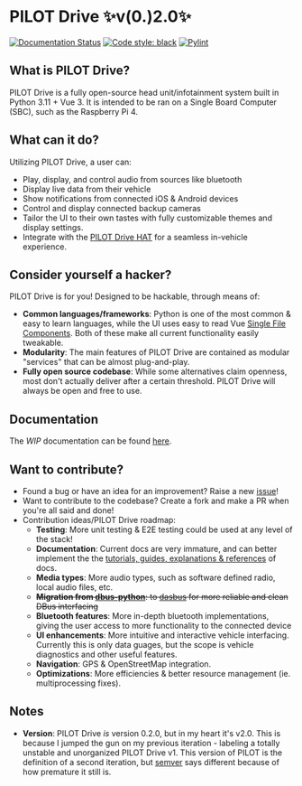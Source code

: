 # PILOT Drive ✨v(0.)2.0✨    
[![Documentation Status](https://readthedocs.org/projects/pilot-drive/badge/?version=latest)](https://pilot-drive.readthedocs.io/en/latest/?badge=latest)
[![Code style: black](https://img.shields.io/badge/code%20style-black-000000.svg)](https://github.com/psf/black)
[![Pylint](https://github.com/lamemakes/pilot-drive/actions/workflows/pylint.yml/badge.svg)](https://github.com/lamemakes/pilot-drive/actions/workflows/pylint.yml)

## What is PILOT Drive?
PILOT Drive is a fully open-source head unit/infotainment system built in Python 3.11 + Vue 3. It is intended to be ran on a Single Board Computer (SBC), such as the Raspberry Pi 4.

## What can it do? 
Utilizing PILOT Drive, a user can:
- Play, display, and control audio from sources like bluetooth
- Display live data from their vehicle
- Show notifications from connected iOS & Android devices
- Control and display connected backup cameras
- Tailor the UI to their own tastes with fully customizable themes and display settings.
- Integrate with the [PILOT Drive HAT](https://github.com/lamemakes/pilot-drive-HAT) for a seamless in-vehicle experience.

## Consider yourself a hacker?
PILOT Drive is for you! Designed to be hackable, through means of:
- __Common languages/frameworks__: Python is one of the most common & easy to learn languages, while the UI uses easy to read Vue [Single File Components](https://vuejs.org/guide/scaling-up/sfc.html). Both of these make all current functionality easily tweakable.
- __Modularity__: The main features of PILOT Drive are contained as modular "services" that can be almost plug-and-play.
- __Fully open source codebase__: While some alternatives claim openness, most don't actually deliver after a certain threshold. PILOT Drive will always be open and free to use.

## Documentation
The _WIP_ documentation can be found [here](https://pilot-drive.readthedocs.io/en/latest/). 

## Want to contribute?
- Found a bug or have an idea for an improvement? Raise a new [issue](https://github.com/lamemakes/pilot-drive/issues)!
- Want to contribute to the codebase? Create a fork and make a PR when you're all said and done!
- Contribution ideas/PILOT Drive roadmap:
    - __Testing__: More unit testing & E2E testing could be used at any level of the stack!
    - __Documentation__: Current docs are very immature, and can better implement the the [tutorials, guides, explanations & references](https://www.writethedocs.org/conf/eu/2017/speakers/#speaker-daniele-procida) of docs.
    - __Media types__: More audio types, such as software defined radio, local audio files, etc.
    - ~~__Migration from [dbus-python](https://dbus.freedesktop.org/doc/dbus-python/index.html)__: to [dasbus](https://dasbus.readthedocs.io/en/latest/) for more reliable and clean DBus interfacing~~
    - __Bluetooth features__: More in-depth bluetooth implementations, giving the user access to more functionality to the connected device
    - __UI enhancements__: More intuitive and interactive vehicle interfacing. Currently this is only data guages, but the scope is vehicle diagnostics and other useful features.
    - __Navigation__: GPS & OpenStreetMap integration.
    - __Optimizations__: More efficiencies & better resource management (ie. multiprocessing fixes). 
    
## Notes
- __Version__: PILOT Drive _is_ version 0.2.0, but in my heart it's v2.0. This is because I jumped the gun on my previous iteration - labeling a totally unstable and unorganized PILOT Drive v1. This version of PILOT is the definition of a second iteration, but [semver](https://github.com/semver/semver) says different because of how premature it still is. 
